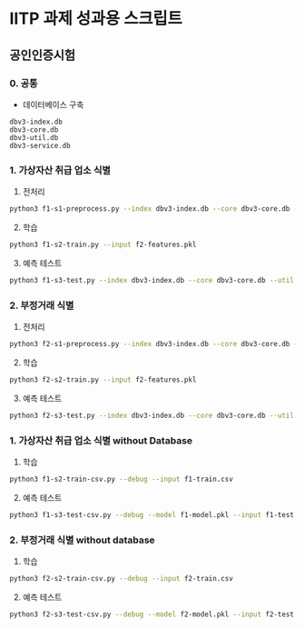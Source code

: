 # IITP 과제 성과용 스크립트

## 공인인증시험

### 0. 공통

- 데이터베이스 구축

```
dbv3-index.db
dbv3-core.db
dbv3-util.db
dbv3-service.db
```

### 1. 가상자산 취급 업소 식별

1. 전처리

```bash
python3 f1-s1-preprocess.py --index dbv3-index.db --core dbv3-core.db --util dbv3-util.db --service dbv3-service.db --input f1-train.csv
```

2. 학습

```bash
python3 f1-s2-train.py --input f2-features.pkl
```

3. 예측 테스트

```bash
python3 f1-s3-test.py --index dbv3-index.db --core dbv3-core.db --util dbv3-util.db --service dbv3-service.db --model f1-model.pkl --input f1-test.csv
```

### 2. 부정거래 식별

1. 전처리

```bash
python3 f2-s1-preprocess.py --index dbv3-index.db --core dbv3-core.db --util dbv3-util.db --service dbv3-service.db --input f2-train.csv
```

2. 학습

```bash
python3 f2-s2-train.py --input f2-features.pkl
```

3. 예측 테스트

```bash
python3 f2-s3-test.py --index dbv3-index.db --core dbv3-core.db --util dbv3-util.db --service dbv3-service.db --model f2-model.pkl --input f2-test.csv
```


### 1. 가상자산 취급 업소 식별 without Database

1. 학습

```bash
python3 f1-s2-train-csv.py --debug --input f1-train.csv 
```

2. 예측 테스트

```bash
python3 f1-s3-test-csv.py --debug --model f1-model.pkl --input f1-test.csv
```

### 2. 부정거래 식별 without database

1. 학습

```bash
python3 f2-s2-train-csv.py --debug --input f2-train.csv
```

2. 예측 테스트

```bash
python3 f2-s3-test-csv.py --debug --model f2-model.pkl --input f2-test.csv
```
